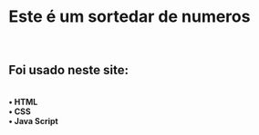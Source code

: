 <h1>Este é um sortedar de numeros </h1>
<br>
<H2>Foi usado neste site:</H2>
<br>
<b> • HTML</b> <br>
<b>• CSS</b> <br>
<b>• Java Script</b>


